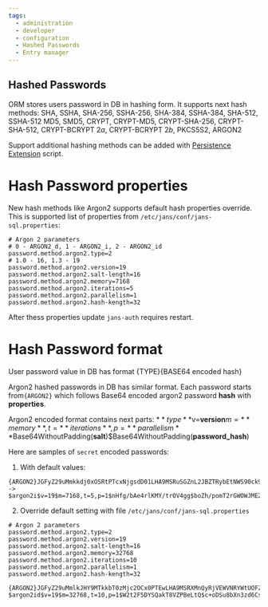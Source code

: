 ```yaml
---
tags:
  - administration
  - developer
  - configuration
  - Hashed Passwords
  - Entry manager
---
```


## Hashed Passwords

ORM stores users password in DB in hashing form. It supports next hash methods:  SHA, SSHA, SHA-256, SSHA-256, SHA-384, SSHA-384, SHA-512, SSHA-512 MD5, SMD5, CRYPT, CRYPT-MD5, CRYPT-SHA-256, CRYPT-SHA-512, CRYPT-BCRYPT $2a$, CRYPT-BCRYPT $2b$, PKCS5S2, ARGON2

Support additional hashing methods can be added with [Persistence Extension](../../script-catalog/persistence_extension/persistence/#persistence-script) script.

# Hash Password properties

New hash methods like Argon2 supports default hash properties override. This is supported list of properties from `/etc/jans/conf/jans-sql.properties`:

```
# Argon 2 parameters
# 0 - ARGON2_d, 1 - ARGON2_i, 2 - ARGON2_id
password.method.argon2.type=2
# 1.0 - 16, 1.3 - 19
password.method.argon2.version=19
password.method.argon2.salt-length=16
password.method.argon2.memory=7168
password.method.argon2.iterations=5
password.method.argon2.parallelism=1
password.method.argon2.hash-kength=32
```

After thess properties update `jans-auth` requires restart.

# Hash Password format

User password value in DB has format {TYPE}{BASE64 encoded hash}

Argon2 hashed passwords in DB has similar format. Each password starts from`{ARGON2}` which follows Base64 encoded argon2 password **hash** with **properties**.

Argon2 encoded format contains next parts:
$**type**$v=**version**$m=**memory**,t=**iterations**,p=**parallelism**$Base64WithoutPadding(**salt**)$Base64WithoutPadding(**password_hash**)

Here are samples of `secret` encoded passwords:

1. With default values:
```
{ARGON2}JGFyZ29uMmkkdj0xOSRtPTcxNjgsdD01LHA9MSRuSGZnL2JBZTRybEtNWS90ck9WNGdnJGJvWmgvcG9tVDJyR1dPV0pNRVp4KzlGa0dJWTVVbjhwTVk0Syt6L28rME0=
->
$argon2i$v=19$m=7168,t=5,p=1$nHfg/bAe4rlKMY/trOV4gg$boZh/pomT2rGWOWJMEZx+9FkGIY5Un8pMY4K+z/o+0M
```

2.  Override default setting with file `/etc/jans/conf/jans-sql.properties`
```
# Argon 2 parameters
password.method.argon2.type=2
password.method.argon2.version=19
password.method.argon2.salt-length=16
password.method.argon2.memory=32768
password.method.argon2.iterations=10
password.method.argon2.parallelism=1
password.method.argon2.hash-kength=32
```

```
{ARGON2}JGFyZ29uMmlkJHY9MTkkbT0zMjc2OCx0PTEwLHA9MSRXMnQyRjVEWVNRYWtUOFZaUEJlTHRRJGMrb0RTdThiWG4zemQ2Q3NyM2RnN2huY3RqemEyUXFVMnladlZyL2w3YlU=
$argon2id$v=19$m=32768,t=10,p=1$W2t2F5DYSQakT8VZPBeLtQ$c+oDSu8bXn3zd6Csr3dg7hnctjza2QqU2yZvVr/l7bU
```

